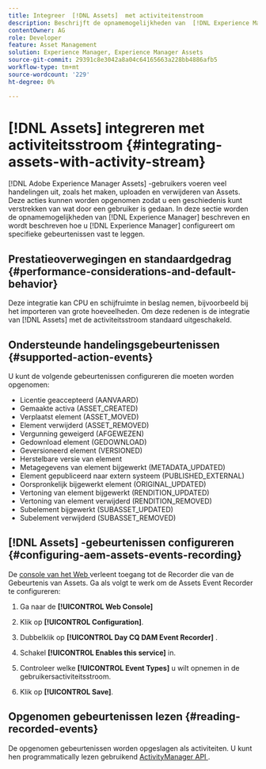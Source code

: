 ```yaml
---
title: Integreer  [!DNL Assets]  met activiteitenstroom
description: Beschrijft de opnamemogelijkheden van  [!DNL Experience Manager]  en hoe te om het te vormen om specifieke gebeurtenissen te registreren.
contentOwner: AG
role: Developer
feature: Asset Management
solution: Experience Manager, Experience Manager Assets
source-git-commit: 29391c8e3042a8a04c64165663a228bb4886afb5
workflow-type: tm+mt
source-wordcount: '229'
ht-degree: 0%

---
```


# [!DNL Assets] integreren met activiteitsstroom {#integrating-assets-with-activity-stream}

[!DNL Adobe Experience Manager Assets] -gebruikers voeren veel handelingen uit, zoals het maken, uploaden en verwijderen van Assets. Deze acties kunnen worden opgenomen zodat u een geschiedenis kunt verstrekken van wat door een gebruiker is gedaan. In deze sectie worden de opnamemogelijkheden van [!DNL Experience Manager] beschreven en wordt beschreven hoe u [!DNL Experience Manager] configureert om specifieke gebeurtenissen vast te leggen.

## Prestatieoverwegingen en standaardgedrag {#performance-considerations-and-default-behavior}

Deze integratie kan CPU en schijfruimte in beslag nemen, bijvoorbeeld bij het importeren van grote hoeveelheden. Om deze redenen is de integratie van [!DNL Assets] met de activiteitsstroom standaard uitgeschakeld.

## Ondersteunde handelingsgebeurtenissen {#supported-action-events}

U kunt de volgende gebeurtenissen configureren die moeten worden opgenomen:

* Licentie geaccepteerd (AANVAARD)
* Gemaakte activa (ASSET_CREATED)
* Verplaatst element (ASSET_MOVED)
* Element verwijderd (ASSET_REMOVED)
* Vergunning geweigerd (AFGEWEZEN)
* Gedownload element (GEDOWNLOAD)
* Geversioneerd element (VERSIONED)
* Herstelbare versie van element
* Metagegevens van element bijgewerkt (METADATA_UPDATED)
* Element gepubliceerd naar extern systeem (PUBLISHED_EXTERNAL)
* Oorspronkelijk bijgewerkt element (ORIGINAL_UPDATED)
* Vertoning van element bijgewerkt (RENDITION_UPDATED)
* Vertoning van element verwijderd (RENDITION_REMOVED)
* Subelement bijgewerkt (SUBASSET_UPDATED)
* Subelement verwijderd (SUBASSET_REMOVED)

## [!DNL Assets] -gebeurtenissen configureren {#configuring-aem-assets-events-recording}

De [ console van het Web ](/help/sites-deploying/configuring-osgi.md) verleent toegang tot de Recorder die van de Gebeurtenis van Assets. Ga als volgt te werk om de Assets Event Recorder te configureren:

1. Ga naar de **[!UICONTROL Web Console]**

1. Klik op **[!UICONTROL Configuration]**.

1. Dubbelklik op **[!UICONTROL Day CQ DAM Event Recorder]** .

1. Schakel **[!UICONTROL Enables this service]** in.

1. Controleer welke **[!UICONTROL Event Types]** u wilt opnemen in de gebruikersactiviteitsstroom.

1. Klik op **[!UICONTROL Save]**.

## Opgenomen gebeurtenissen lezen {#reading-recorded-events}

De opgenomen gebeurtenissen worden opgeslagen als activiteiten. U kunt hen programmatically lezen gebruikend [ ActivityManager API ](https://developer.adobe.com/experience-manager/reference-materials/6-5/javadoc/com/adobe/granite/activitystreams/ActivityManager.html).
